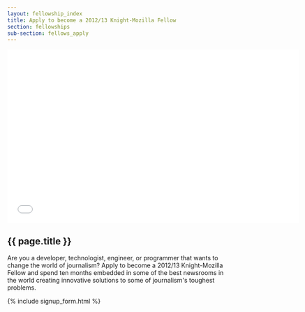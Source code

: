 ```yaml
---
layout: fellowship_index
title: Apply to become a 2012/13 Knight-Mozilla Fellow
section: fellowships
sub-section: fellows_apply
---
```

<div id="videobox"><iframe width="669" height="398" src="//www.youtube.com/embed/OEkH8qWmjBQ" frameborder="0" allowfullscreen></iframe></div>
<h2>{{ page.title }}</h2>
<p class="bodybig">Are you a developer, technologist, engineer, or programmer that wants to change the world of journalism? Apply to become a 2012/13 Knight-Mozilla Fellow and spend ten months embedded in some of the best newsrooms in the world creating innovative solutions to some of journalism's toughest problems.</p>
<div><form name="signup" action="https://donate.mozilla.org/page/signup/become-a-knight-mozilla-fellow" method="post" id="signup">{% include signup_form.html %}</form></div>